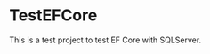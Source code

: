 # TestEFCore
This is a test project to test EF Core with SQLServer.

			
				
					
						
							




